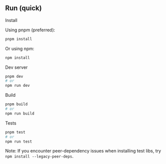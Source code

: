 ## Run (quick)

Install

Using pnpm (preferred):

```bash
pnpm install
```

Or using npm:

```bash
npm install
```

Dev server

```bash
pnpm dev
# or
npm run dev
```

Build

```bash
pnpm build
# or
npm run build
```

Tests

```bash
pnpm test
# or
npm run test
```

Note: If you encounter peer-dependency issues when installing test libs, try `npm install --legacy-peer-deps`.
